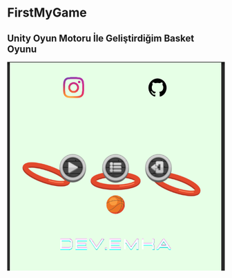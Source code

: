 # FirstMyGame
## Unity Oyun Motoru İle Geliştirdiğim Basket Oyunu
![](https://github.com/dev-emka/FirstMyGame/blob/main/1.PNG)
